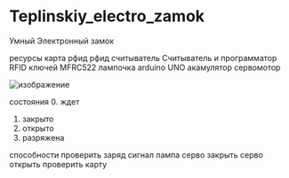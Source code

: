 # Teplinskiy_electro_zamok
Умный Электронный замок 


ресурсы
карта рфид
рфид считыватель  Считыватель и программатор RFID ключей MFRC522
лампочка
arduino UNO
акамулятор
сервомотор

![изображение](https://github.com/user-attachments/assets/d722a3ed-3f78-4dc9-87af-8fe093995aaa)



состояния
0. ждет
1. закрыто
2. открыто
3. разряжена

способности
проверить заряд
сигнал
лампа
серво закрыть 
серво открыть
проверить карту



